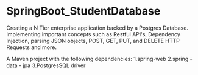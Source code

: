 # SpringBoot_StudentDatabase
Creating a N Tier enterprise application backed by a Postgres Database. Implementing important concepts such as Restful API's, Dependency Injection, parsing JSON objects, POST, GET, PUT, and DELETE HTTP Requests and more.

A Maven project with the following dependencies:
1.spring-web
2.spring -data - jpa
3.PostgresSQL driver

